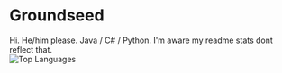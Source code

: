 # Groundseed
Hi. He/him please. Java / C# / Python. I'm aware my readme stats dont reflect that.  
<img alt="Top Languages" src="https://github-readme-stats.vercel.app/api/top-langs/?username=groundseed&exclude_repo=Mistakepack&theme=synthwave&layout=compact">
